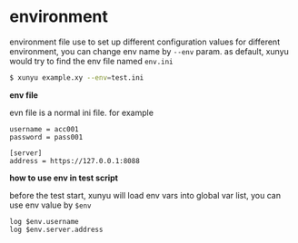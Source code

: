 # environment

environment file use to set up different configuration values for different environment,  you can change env name by `--env`  param. as default, xunyu would try to find the env file named `env.ini`

```bash
$ xunyu example.xy --env=test.ini
```



**env file**

evn file is a normal ini file. for example

```in
username = acc001
password = pass001

[server]
address = https://127.0.0.1:8088
```



**how to use env in test script**

before the test start, xunyu will load env vars into global var list, you can use env value by `$env`

```
log $env.username
log $env.server.address
```

